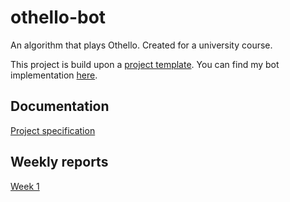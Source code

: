 # othello-bot

An algorithm that plays Othello. Created for a university course.

This project is build upon a [project template](https://github.com/vuolen/othello-core). You can find my bot implementation [here](othello-bot/src/main/java/io/github/vuolen/othello/bots/tiralabra).

## Documentation

[Project specification](doc/project_specification.md)

## Weekly reports

[Week 1](doc/reports/week1.md)

